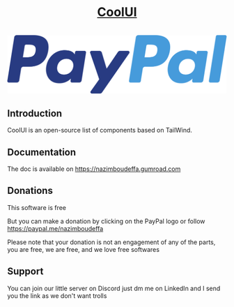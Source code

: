 <a href="https://allbiiiz.com">
  <h1 align="center">CoolUI</h1>
</a>

<br/>

<div align="center">
  <a href="https://paypal.me/nazimboudeffa">
    <img src="./public/donations/paypal_logo.svg">
  </a>
</div>

## Introduction

CoolUI is an open-source list of components based on TailWind.

## Documentation

The doc is available on https://nazimboudeffa.gumroad.com

## Donations

This software is free 

But you can make a donation by clicking on the PayPal logo or follow https://paypal.me/nazimboudeffa

Please note that your donation is not an engagement of any of the parts, you are free, we are free, and we love free softwares

## Support

You can join our little server on Discord just dm me on LinkedIn and I send you the link as we don't want trolls
